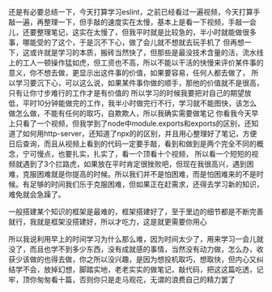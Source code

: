 还是有必要总结一下，今天打算学习eslint，之前已经看过一遍视频，今天打算手敲一遍，再整理一下，但手敲的速度实在太慢，基本上是看一下视频，手敲一会儿，还要整理笔记，这实在太慢了，但我平时就是比较急的，半小时就能做很多事，哪能受的了这个，于是沉不下心，做了会儿就不想就去玩手机了
但再想一下，这或许就是学习的本质，搬砖当然快了，但那些是最没技术含量的活，流水线上的工人一顿操作猛如虎，但工资也不高，所以不能以干活的快慢来评价某件事的意义，你不想去做，更显示出这件事的价值，如果要容易，任何人都去做了，
所以学习要沉下心，可以这么说，如果某件事你做的顺手，那他的价值就不是很高，只有让你寸步难行的工作才是有价值的
所以学习的时候我要把对自己的期望放低，平时10分钟能做完的工作，我半小时做完行不行，学习就不能图快，该怎么做怎么做，不能有任何的取巧，自欺欺人，所以我确实需要做笔记
你看我今天早上只看了一个视频，但我学到了node中module.exports和exports的区别，还知道了如何用http-server，还知道了npx的的区别，并且用心整理好了笔记，方便日后查询，而且从视频上看到的代码一定要手敲，看到和做到是两个完全不同的概念，宁可慢点，也要扎实，扎实了，看一个顶看十个视频，
所以看一个短短的视频就遇到了3个拦路虎，如果放在平时肯定很挫败吧，但现在我很高兴，遇到困难，克服困难就是你提高的时候。所以我们并不是怕困难，而是怕困难来的不是时候。有足够的时间我们乐于克服困难，但如果正在赶需求，还得去学习新的知识，难免就会急躁了。

一般搭建某个知识的框架是最难的，框架搭建好了，至于里边的细节都是不断完善就行，我就是框架没搭建好，所以才吃力，这是就更需要你用心

所以我说利用早上的时间学习为什么那么难，因为时间太少了，用来学习一会儿就没了，而且也学不到多少东西，没有成就感的事情，当然没有动力做，怎么办，收获少该做的也得去做，你之所以没兴趣，是因为想投机取巧，想取快，但内心又纠结学不会，放掉幻想，脚踏实地，老老实实的做笔记，敲代码，把这这篇吃透，记牢，顶你匆匆看十篇，否则你只是走马观花，无谓的浪费自己的精力罢了
